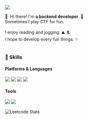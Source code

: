 <!--
**LucasGoh/LucasGoh** is a ✨ _special_ ✨ repository because its `README.md` (this file) appears on your GitHub profile.

Here are some ideas to get you started:

- 🔭 I’m currently working on ...
- 🌱 I’m currently learning ...
- 👯 I’m looking to collaborate on ...
- 🤔 I’m looking for help with ...
- 💬 Ask me about ...
- 📫 How to reach me: ...
- 😄 Pronouns: ...
- ⚡ Fun fact: ...
-->
<p>
 <a href="mailto:leftcompact@gmail.com" target="_blank"><img src="https://img.shields.io/badge/iscowkite@gmail.com-EA4335?style=flat-square&logo=Gmail&logoColor=white"/></a>
</p>


<p>
👋  Hi there! I'm <b>a backend developer</b> .🚀<br/>
Sometimes I play CTF for fun. <br/><br/>
I enjoy reading and jogging. ⛰ 🏄<br/>
I hope to develop every fun things. ✨ <br/><br/>
</p>


### 💪 Skills
#### Platforms & Languages
<p>
 <img src="https://img.shields.io/badge/Java-007396?style=flat-square&logo=Java&logoColor=white"/>
 <img src="https://img.shields.io/badge/JavaScript-323330?style=flat-square&logo=javascript&logoColor=F7DF1E"/>
 <img src="https://img.shields.io/badge/C-00599C?style=flat-square&logo=c&logoColor=white"/>
 <img src="https://img.shields.io/badge/Haskell-5D4F85?style=flat-square&logo=haskell&logoColor=white"/>
</p>


#### Tools
<p>
  <img src="https://img.shields.io/badge/Git-F05032?style=flat-square&logo=Git&logoColor=white"/>
  <img src="https://img.shields.io/badge/Docker-2CA5E0?style=for-the-badge&logo=docker&logoColor=white"/>  
</p>

![Leetcode Stats](https://leetcode.card.workers.dev/?username=leftcompact)
